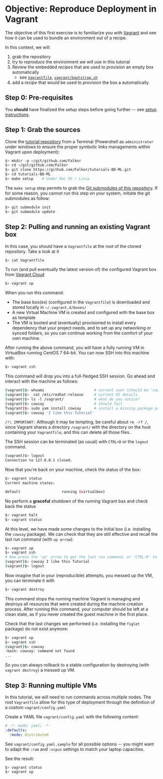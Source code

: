 
# Objective: Reproduce Deployment in Vagrant

The objective of this first exercise is to familiarize you with [Vagrant](https://www.vagrantup.com) and see how it can be used to bundle an environment out of a recipe.

In this context, we will:

1. grab the repository
2. try to _reproduce_ the environment we will use in this tutorial
3. Review the embedded _recipes_ that are used to _provision_ an empty box automatically
    - see [`Vagrantfile`](https://github.com/Falkor/tutorials-BD-ML/blob/master/Vagrantfile), [`vagrant/bootstrap.sh`](https://github.com/Falkor/tutorials-BD-ML/blob/master/vagrant/bootstrap.sh)
4. add a _recipe_ that would be used to _provision_ the box a automatically


## Step 0: Pre-requisites

You **should** have finalized the setup steps before going further -- see [setup instructions](/setup/).

## Step 1: Grab the sources

Clone the [tutorial repository](https://github.com/Falkor/tutorials-BD-ML) from a Terminal (Powershell as `administrator` under windows  to ensure the proper symbolic links managements within Vagrant upon deployment):

~~~bash
$> mkdir -p ~/git/github.com/Falkor
$> cd ~/git/github.com/Falkor
$> git clone https://github.com/Falkor/tutorials-BD-ML.git
$> cd tutorials-BD-ML
$> make setup    # Under Mac OS / Linux
~~~

The `make setup` step permits to grab the [Git submodules of this repository](https://git-scm.com/book/en/v2/Git-Tools-Submodules). If for some reason, you cannot run this step on your system, initiate the git submodules as follow:

~~~bash
$> git submodule init
$> git submodule update
~~~

## Step 2: Pulling and running an existing Vagrant box

In this case, you should have a `Vagrantfile` at the root of the cloned repository.
Take a look at it

~~~bash
$> cat Vagrantfile
~~~

To run (and pull eventually the latest version of) the configured Vagrant box from [Vagrant Cloud](http://vagrantcloud.com)

~~~bash
$> vagrant up
~~~

When you run this command:

* The base box(es) (configured in the `Vagrantfile`) is downloaded and stored locally in `~/.vagrant.d/boxes/`
* A new Virtual Machine VM is created and configured with the base box as template
* The VM is booted and (eventually) provisioned to install every dependency that your project needs, and to set up any networking or synced folders, so you can continue working from the comfort of your own machine.

After running the above command, you will have a fully running VM in VirtualBox running CentOS 7 64-bit.
You can now SSH into this machine with:

~~~bash
$> vagrant ssh
~~~

This command will drop you into a full-fledged SSH session. Go ahead and interact with the machine as follows:

~~~bash
(vagrant)$> whoami                       # current user (should be 'vagrant')
(vagrant)$>  cat /etc/redhat-release     # current OS details
(vagrant)$> ls -l /vagrant/              # what do you notice?
(vagrant)$> cowsay                       # should fail
Tvagrant)$> sudo yum install cowsay      # install a missing package package
(vagrant)$> cowsay 'I like this Tutorial'
~~~

`/!\ IMPORTANT:` Although it may be tempting, be careful about `rm -rf /`, since Vagrant shares a directory `/vagrant/` with the directory on the host containing your `Vagrantfile`, and this can delete all those files.

The SSH session can be terminated (as usual) with `CTRL+D` or the `logout` command.

~~~bash
(vagrant)$> logout
Connection to 127.0.0.1 closed.
~~~

Now that you're back on your machine, check the status of the box:

~~~bash
$> vagrant status
Current machine states:

default                   running (virtualbox)
~~~

No perform a __graceful__ shutdown of the running Vagrant bax  and check back the status

~~~bash
$> vagrant halt
$> vagrant status
~~~

At this level, we have made some changes to the initial box (_i.e._ installing the `cowsay` package).
We can check that they are still effective and recall the last run command (with `up arrow`):

~~~bash
$> vagrant up
$> vagrant ssh
# Now press the 'up' arrow to get the last run command, or 'CTRL-R' to search for a pattern ('fig' for instance)
(vagrant)$> cowsay I like this Tutorial
(vagrant)$> logout
~~~

Now imagine that in your (reproducible) attempts, you messed up the VM, you can terminate it with

~~~bash
$> vagrant destroy
~~~

This command stops the running machine Vagrant is managing and destroys all resources that were created during the machine creation process. After running this command, your computer should be left at a clean state, as if you never created the guest machine in the first place.

Check that the last changes we performed (_i.e._ installing the `figlet` package) do not exist anymore:

~~~bash
$> vagrant up
$> vagrant ssh
(vagrant)$> cowsay
-bash: cowsay: command not found
...
~~~

So you can always rollback to a stable configuration by destroying (with `vagrant destroy`) a messed up VM.

## Step 3: Running multiple VMs

In this tutorial, we will need to run commands across multiple nodes.
The root `Vagrantfile` allow for this type of deployment through the definition of a custom `vagrant/config.yaml`

Create a YAML file `vagrant/config.yaml` with the following content:

~~~yaml
# -*- mode: yaml; -*-
:defaults:
  :mode: distributed
~~~

See `vagrant/config.yaml.sample` for all possible options -- you might want to adapt the `:ram` and `:vcpus` settings to match your laptop capacities.

See the result:

~~~bash
$> vagrant status
$> vagrant up
~~~
